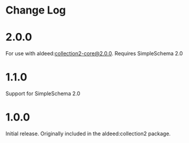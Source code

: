 # Change Log

# 2.0.0

For use with aldeed:collection2-core@2.0.0. Requires SimpleSchema 2.0

# 1.1.0

Support for SimpleSchema 2.0

# 1.0.0

Initial release. Originally included in the aldeed:collection2 package.